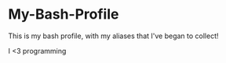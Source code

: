 # My-Bash-Profile

This is my bash profile, with my aliases that I've began to collect!

I <3 programming
